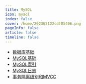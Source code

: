 ```yaml
---
title: MySQL
icon: mysql 
index: false
cover: /home/202305122sdf05406.png
pageInfo: false
article: false
timeline: false
---
```

- <HopeIcon icon="page"/> [数据库基础](0database.md)
- <HopeIcon icon="page"/> [MySQL基础](1mysql.md)
- <HopeIcon icon="page"/> [MySQL索引](2mysqlindex.md)
- <HopeIcon icon="page"/> [MySQL日志](3mysqllog.md)
- <HopeIcon icon="page"/> [事务隔离级别和MVCC](4mysqlmvcc.md)
